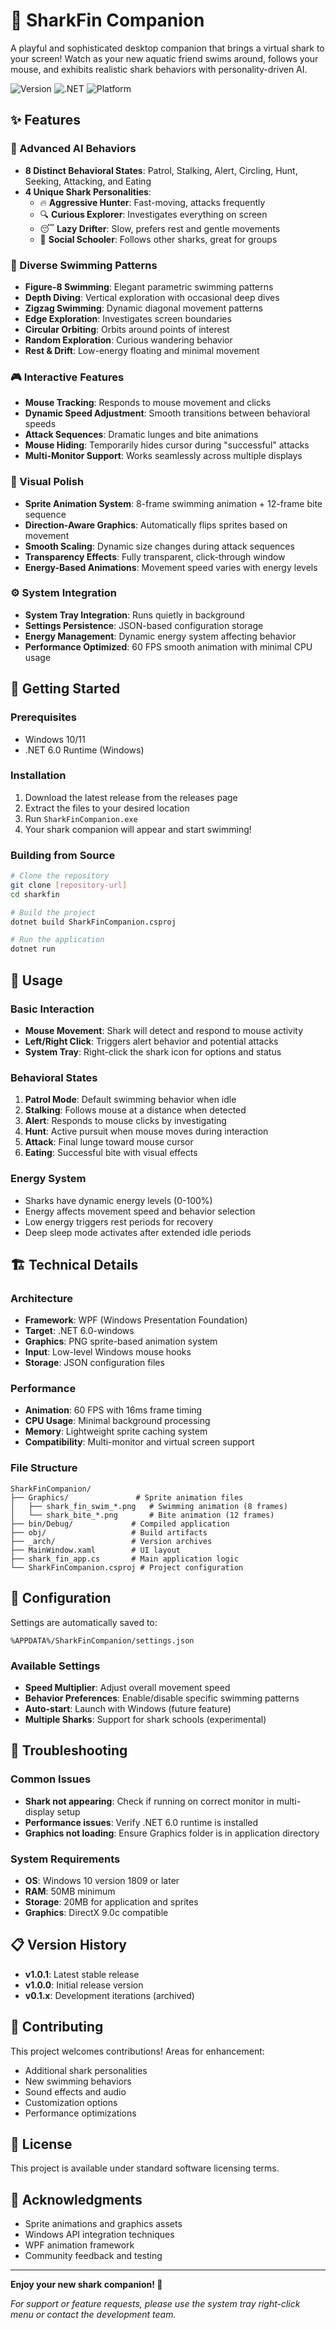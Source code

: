 # 🦈 SharkFin Companion

A playful and sophisticated desktop companion that brings a virtual shark to your screen! Watch as your new aquatic friend swims around, follows your mouse, and exhibits realistic shark behaviors with personality-driven AI.

![Version](https://img.shields.io/badge/version-1.0.0-blue.svg)
![.NET](https://img.shields.io/badge/.NET-6.0--windows-purple.svg)
![Platform](https://img.shields.io/badge/platform-Windows-lightgrey.svg)

## ✨ Features

### 🧠 Advanced AI Behaviors
- **8 Distinct Behavioral States**: Patrol, Stalking, Alert, Circling, Hunt, Seeking, Attacking, and Eating
- **4 Unique Shark Personalities**:
  - 🔥 **Aggressive Hunter**: Fast-moving, attacks frequently
  - 🔍 **Curious Explorer**: Investigates everything on screen
  - 😴 **Lazy Drifter**: Slow, prefers rest and gentle movements
  - 👥 **Social Schooler**: Follows other sharks, great for groups

### 🌊 Diverse Swimming Patterns
- **Figure-8 Swimming**: Elegant parametric swimming patterns
- **Depth Diving**: Vertical exploration with occasional deep dives
- **Zigzag Swimming**: Dynamic diagonal movement patterns
- **Edge Exploration**: Investigates screen boundaries
- **Circular Orbiting**: Orbits around points of interest
- **Random Exploration**: Curious wandering behavior
- **Rest & Drift**: Low-energy floating and minimal movement

### 🎮 Interactive Features
- **Mouse Tracking**: Responds to mouse movement and clicks
- **Dynamic Speed Adjustment**: Smooth transitions between behavioral speeds
- **Attack Sequences**: Dramatic lunges and bite animations
- **Mouse Hiding**: Temporarily hides cursor during "successful" attacks
- **Multi-Monitor Support**: Works seamlessly across multiple displays

### 🎨 Visual Polish
- **Sprite Animation System**: 8-frame swimming animation + 12-frame bite sequence
- **Direction-Aware Graphics**: Automatically flips sprites based on movement
- **Smooth Scaling**: Dynamic size changes during attack sequences
- **Transparency Effects**: Fully transparent, click-through window
- **Energy-Based Animations**: Movement speed varies with energy levels

### ⚙️ System Integration
- **System Tray Integration**: Runs quietly in background
- **Settings Persistence**: JSON-based configuration storage
- **Energy Management**: Dynamic energy system affecting behavior
- **Performance Optimized**: 60 FPS smooth animation with minimal CPU usage

## 🚀 Getting Started

### Prerequisites
- Windows 10/11
- .NET 6.0 Runtime (Windows)

### Installation
1. Download the latest release from the releases page
2. Extract the files to your desired location
3. Run `SharkFinCompanion.exe`
4. Your shark companion will appear and start swimming!

### Building from Source
```bash
# Clone the repository
git clone [repository-url]
cd sharkfin

# Build the project
dotnet build SharkFinCompanion.csproj

# Run the application
dotnet run
```

## 🎯 Usage

### Basic Interaction
- **Mouse Movement**: Shark will detect and respond to mouse activity
- **Left/Right Click**: Triggers alert behavior and potential attacks
- **System Tray**: Right-click the shark icon for options and status

### Behavioral States
1. **Patrol Mode**: Default swimming behavior when idle
2. **Stalking**: Follows mouse at a distance when detected
3. **Alert**: Responds to mouse clicks by investigating
4. **Hunt**: Active pursuit when mouse moves during interaction
5. **Attack**: Final lunge toward mouse cursor
6. **Eating**: Successful bite with visual effects

### Energy System
- Sharks have dynamic energy levels (0-100%)
- Energy affects movement speed and behavior selection
- Low energy triggers rest periods for recovery
- Deep sleep mode activates after extended idle periods

## 🏗️ Technical Details

### Architecture
- **Framework**: WPF (Windows Presentation Foundation)
- **Target**: .NET 6.0-windows
- **Graphics**: PNG sprite-based animation system
- **Input**: Low-level Windows mouse hooks
- **Storage**: JSON configuration files

### Performance
- **Animation**: 60 FPS with 16ms frame timing
- **CPU Usage**: Minimal background processing
- **Memory**: Lightweight sprite caching system
- **Compatibility**: Multi-monitor and virtual screen support

### File Structure
```
SharkFinCompanion/
├── Graphics/               # Sprite animation files
│   ├── shark_fin_swim_*.png   # Swimming animation (8 frames)
│   └── shark_bite_*.png       # Bite animation (12 frames)
├── bin/Debug/             # Compiled application
├── obj/                   # Build artifacts
├── _arch/                 # Version archives
├── MainWindow.xaml        # UI layout
├── shark_fin_app.cs       # Main application logic
└── SharkFinCompanion.csproj # Project configuration
```

## 🔧 Configuration

Settings are automatically saved to:
```
%APPDATA%/SharkFinCompanion/settings.json
```

### Available Settings
- **Speed Multiplier**: Adjust overall movement speed
- **Behavior Preferences**: Enable/disable specific swimming patterns
- **Auto-start**: Launch with Windows (future feature)
- **Multiple Sharks**: Support for shark schools (experimental)

## 🐛 Troubleshooting

### Common Issues
- **Shark not appearing**: Check if running on correct monitor in multi-display setup
- **Performance issues**: Verify .NET 6.0 runtime is installed
- **Graphics not loading**: Ensure Graphics folder is in application directory

### System Requirements
- **OS**: Windows 10 version 1809 or later
- **RAM**: 50MB minimum
- **Storage**: 20MB for application and sprites
- **Graphics**: DirectX 9.0c compatible

## 📋 Version History

- **v1.0.1**: Latest stable release
- **v1.0.0**: Initial release version
- **v0.1.x**: Development iterations (archived)

## 🤝 Contributing

This project welcomes contributions! Areas for enhancement:
- Additional shark personalities
- New swimming behaviors
- Sound effects and audio
- Customization options
- Performance optimizations

## 📄 License

This project is available under standard software licensing terms.

## 🙏 Acknowledgments

- Sprite animations and graphics assets
- Windows API integration techniques
- WPF animation framework
- Community feedback and testing

---

**Enjoy your new shark companion! 🦈**

*For support or feature requests, please use the system tray right-click menu or contact the development team.*
